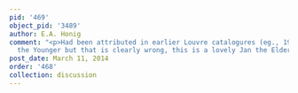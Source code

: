 ```yaml
---
pid: '469'
object_pid: '3489'
author: E.A. Honig
comment: "<p>Had been attributed in earlier Louvre catalogures (eg., 1953) to Jan
  the Younger but that is clearly wrong, this is a lovely Jan the Elder.</p>"
post_date: March 11, 2014
order: '468'
collection: discussion
---
```

